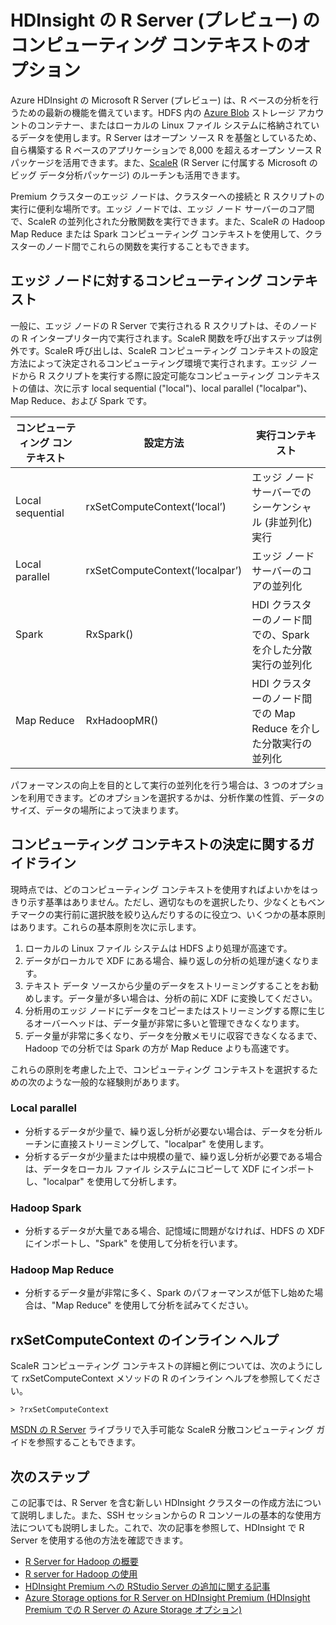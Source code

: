 <properties
   pageTitle="HDInsight の R Server (プレビュー) のコンピューティング コンテキストのオプション | Microsoft Azure"
   description="HDInsight の R Server (プレビュー) でユーザーが使用できるさまざまなコンピューティング コンテキスト オプションについて説明します。"
   services="HDInsight"
   documentationCenter=""
   authors="jeffstokes72"
   manager="paulettem"
   editor="cgronlun"
/>

<tags
   ms.service="HDInsight"
   ms.devlang="R"
   ms.topic="article"
   ms.tgt_pltfrm="na"
   ms.workload="data-services"
   ms.date="05/31/2016"
   ms.author="jeffstok"
/>

# HDInsight の R Server (プレビュー) のコンピューティング コンテキストのオプション

Azure HDInsight の Microsoft R Server (プレビュー) は、R ベースの分析を行うための最新の機能を備えています。HDFS 内の [Azure Blob](../storage/storage-introduction.md "Azure BLOB ストレージ") ストレージ アカウントのコンテナー、またはローカルの Linux ファイル システムに格納されているデータを使用します。R Server はオープン ソース R を基盤としているため、自ら構築する R ベースのアプリケーションで 8,000 を超えるオープン ソース R パッケージを活用できます。また、[ScaleR](http://www.revolutionanalytics.com/revolution-r-enterprise-scaler "Revolution Analytics ScaleR") (R Server に付属する Microsoft のビッグ データ分析パッケージ) のルーチンも活用できます。

Premium クラスターのエッジ ノードは、クラスターへの接続と R スクリプトの実行に便利な場所です。エッジ ノードでは、エッジ ノード サーバーのコア間で、ScaleR の並列化された分散関数を実行できます。また、ScaleR の Hadoop Map Reduce または Spark コンピューティング コンテキストを使用して、クラスターのノード間でこれらの関数を実行することもできます。

## エッジ ノードに対するコンピューティング コンテキスト

一般に、エッジ ノードの R Server で実行される R スクリプトは、そのノードの R インタープリター内で実行されます。ScaleR 関数を呼び出すステップは例外です。ScaleR 呼び出しは、ScaleR コンピューティング コンテキストの設定方法によって決定されるコンピューティング環境で実行されます。エッジ ノードから R スクリプトを実行する際に設定可能なコンピューティング コンテキストの値は、次に示す local sequential ("local")、local parallel ("localpar")、Map Reduce、および Spark です。

| コンピューティング コンテキスト | 設定方法 | 実行コンテキスト |
|------------------|---------------------------------|---------------------------------------------------------------------------------------|
| Local sequential | rxSetComputeContext(‘local’) | エッジ ノード サーバーでのシーケンシャル (非並列化) 実行 |
| Local parallel | rxSetComputeContext(‘localpar’) | エッジ ノード サーバーのコアの並列化 |
| Spark | RxSpark() | HDI クラスターのノード間での、Spark を介した分散実行の並列化 |
| Map Reduce | RxHadoopMR() | HDI クラスターのノード間での Map Reduce を介した分散実行の並列化 |


パフォーマンスの向上を目的として実行の並列化を行う場合は、3 つのオプションを利用できます。どのオプションを選択するかは、分析作業の性質、データのサイズ、データの場所によって決まります。

## コンピューティング コンテキストの決定に関するガイドライン

現時点では、どのコンピューティング コンテキストを使用すればよいかをはっきり示す基準はありません。ただし、適切なものを選択したり、少なくともベンチマークの実行前に選択肢を絞り込んだりするのに役立つ、いくつかの基本原則はあります。これらの基本原則を次に示します。

1.	ローカルの Linux ファイル システムは HDFS より処理が高速です。
2.	データがローカルで XDF にある場合、繰り返しの分析の処理が速くなります。
3.	テキスト データ ソースから少量のデータをストリーミングすることをお勧めします。データ量が多い場合は、分析の前に XDF に変換してください。
4.	分析用のエッジ ノードにデータをコピーまたはストリーミングする際に生じるオーバーヘッドは、データ量が非常に多いと管理できなくなります。
5.	データ量が非常に多くなり、データを分散メモリに収容できなくなるまで、Hadoop での分析では Spark の方が Map Reduce よりも高速です。

これらの原則を考慮した上で、コンピューティング コンテキストを選択するための次のような一般的な経験則があります。

### Local parallel

- 分析するデータが少量で、繰り返し分析が必要ない場合は、データを分析ルーチンに直接ストリーミングして、"localpar" を使用します。
- 分析するデータが少量または中規模の量で、繰り返し分析が必要である場合は、データをローカル ファイル システムにコピーして XDF にインポートし、"localpar" を使用して分析します。

### Hadoop Spark

- 分析するデータが大量である場合、記憶域に問題がなければ、HDFS の XDF にインポートし、"Spark" を使用して分析を行います。

### Hadoop Map Reduce

- 分析するデータ量が非常に多く、Spark のパフォーマンスが低下し始めた場合は、"Map Reduce" を使用して分析を試みてください。

## rxSetComputeContext のインライン ヘルプ

ScaleR コンピューティング コンテキストの詳細と例については、次のようにして rxSetComputeContext メソッドの R のインライン ヘルプを参照してください。

    > ?rxSetComputeContext

[MSDN の R Server](https://msdn.microsoft.com/library/mt674634.aspx "R Server on MSDN") ライブラリで入手可能な ScaleR 分散コンピューティング ガイドを参照することもできます。


## 次のステップ

この記事では、R Server を含む新しい HDInsight クラスターの作成方法について説明しました。また、SSH セッションからの R コンソールの基本的な使用方法についても説明しました。これで、次の記事を参照して、HDInsight で R Server を使用する他の方法を確認できます。

- [R Server for Hadoop の概要](hdinsight-hadoop-r-server-overview.md)
- [R server for Hadoop の使用](hdinsight-hadoop-r-server-get-started.md)
- [HDInsight Premium への RStudio Server の追加に関する記事](hdinsight-hadoop-r-server-install-r-studio.md)
- [Azure Storage options for R Server on HDInsight Premium (HDInsight Premium での R Server の Azure Storage オプション)](hdinsight-hadoop-r-server-storage.md)

<!---HONumber=AcomDC_0629_2016-->